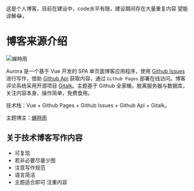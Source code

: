 这是个人博客，目前在建设中，code水平有限，建设期间存在大量重复内容 望能谅解😂。

# 博客来源介绍
![蝉時雨](https://i.loli.net/2019/04/28/5cc5bbc4ae020.png)

Aurora 是一个基于 Vue 开发的 SPA 单页面博客应用程序，使用 [Github Issues](https://developer.github.com/v3/issues/) 进行写作，借助 [Github Api](https://developer.github.com/v3/) 获取内容，通过 `Github Pages` 部署在线访问。博客评论系统采用开源项目 [Gitalk](https://github.com/gitalk/gitalk)。主题基于 Github 全家桶，脱离服务器与数据库，关注内容本身，操作简单，免费食用。

技术栈：Vue + Github Pages + Github Issues + Github Api + Gitalk。

主题博主：[蝉時雨](https://chanshiyu.com)


## 关于技术博客写作内容

- 可复现
- 若非必要尽量少图
- 注意写作规范
- 语言简洁
- 主题适合即可 注重内容
